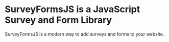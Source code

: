 # SurveyFormsJS is a JavaScript Survey and Form Library

SurveyFormsJS is a modern way to add surveys and forms to your website.
